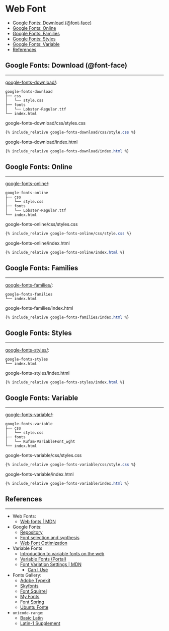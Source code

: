 # Web Font

- [Google Fonts: Download (@font-face)](#google-fonts-download-font-face)
- [Google Fonts: Online](#google-fonts-online)
- [Google Fonts: Families](#google-fonts-families)
- [Google Fonts: Styles](#google-fonts-styles)
- [Google Fonts: Variable](#google-fonts-variable)
- [References](#references)

## Google Fonts: Download (@font-face)

---

[google-fonts-download/](google-fonts-download/):
```
google-fonts-download
├── css
│   └── style.css
├── fonts
│   └── Lobster-Regular.ttf
└── index.html
```

google-fonts-download/css/styles.css
```css
{% include_relative google-fonts-download/css/style.css %}
```

google-fonts-download/index.html
```css
{% include_relative google-fonts-download/index.html %}
```

## Google Fonts: Online

---

[google-fonts-online/](google-fonts-online/):
```
google-fonts-online
├── css
│   └── style.css
├── fonts
│   └── Lobster-Regular.ttf
└── index.html
```

google-fonts-online/css/styles.css
```css
{% include_relative google-fonts-online/css/style.css %}
```

google-fonts-online/index.html
```css
{% include_relative google-fonts-online/index.html %}
```

## Google Fonts: Families

---

[google-fonts-families/](google-fonts-families/):
```
google-fonts-families
└── index.html
```

google-fonts-families/index.html
```css
{% include_relative google-fonts-families/index.html %}
```

## Google Fonts: Styles

---

[google-fonts-styles/](google-fonts-styles/):
```
google-fonts-styles
└── index.html
```

google-fonts-styles/index.html
```css
{% include_relative google-fonts-styles/index.html %}
```

## Google Fonts: Variable

---

[google-fonts-variable/](google-fonts-variable/):
```
google-fonts-variable
├── css
│   └── style.css
├── fonts
│   └── Kufam-VariableFont_wght
└── index.html
```

google-fonts-variable/css/styles.css
```css
{% include_relative google-fonts-variable/css/style.css %}
```

google-fonts-variable/index.html
```css
{% include_relative google-fonts-variable/index.html %}
```

## References

---

- Web Fonts:
  - [Web fonts \| MDN](https://developer.mozilla.org/en-US/docs/Learn/CSS/Styling_text/Web_fonts)
- Google Fonts:
  - [Repository](https://fonts.google.com)
  - [Font selection and synthesis](https://developers.google.com/web/fundamentals/performance/optimizing-content-efficiency/webfont-optimization#font_selection_and_synthesis)
  - [Web Font Optimization](https://developers.google.com/web/fundamentals/performance/optimizing-content-efficiency/webfont-optimization)
- Variable Fonts
  - [Introduction to variable fonts on the web](https://web.dev/variable-fonts/)
  - [Variable Fonts (Portal)](https://v-fonts.com/)
  - [Font Variation Settings \| MDN](https://developer.mozilla.org/en-US/docs/Web/CSS/font-variation-settings)
    - [Can I Use](https://caniuse.com/?search=font-variation-settings)
- Fonts Gallery:
  - [Adobe Typekit](https://typekit.com)
  - [Skyfonts](https://skyfonts.com)
  - [Font Squirrel](https://www.fontsquirrel.com/)
  - [My Fonts](https://www.myfonts.com)
  - [Font Spring](https://www.fontspring.com)
  - [Ubuntu Fonte](https://design.ubuntu.com/font/)
- `unicode-range`:
  - [Basic Latin](https://codepoints.net/basic_latin)
  - [Latin-1 Supplement](https://codepoints.net/latin-1_supplement)
